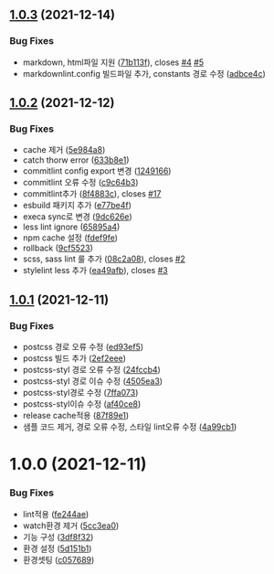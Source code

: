 ## [1.0.3](https://github.com/jl917/checker/compare/v1.0.2...v1.0.3) (2021-12-14)


### Bug Fixes

* markdown, html파일 지원 ([71b113f](https://github.com/jl917/checker/commit/71b113fb0143342ffe08e8563ad2c6c8690a51aa)), closes [#4](https://github.com/jl917/checker/issues/4) [#5](https://github.com/jl917/checker/issues/5)
* markdownlint.config 빌드파일 추가, constants  경로 수정 ([adbce4c](https://github.com/jl917/checker/commit/adbce4c0d4deef2de5bf4c5e2c758be5330135af))

## [1.0.2](https://github.com/jl917/checker/compare/v1.0.1...v1.0.2) (2021-12-12)


### Bug Fixes

* cache 제거 ([5e984a8](https://github.com/jl917/checker/commit/5e984a836a710d4bd247c269aaa2ae6ad6a68f69))
* catch thorw error ([633b8e1](https://github.com/jl917/checker/commit/633b8e192c262d730322b710bef671d0521614f4))
* commitlint config export 변경 ([1249166](https://github.com/jl917/checker/commit/1249166f1032a5421a953974edc01aefc46ab105))
* commitlint 오류 수정 ([c9c64b3](https://github.com/jl917/checker/commit/c9c64b39ff98c6e4a8c2296ba8a2c275af6b399c))
* commitlint추가 ([8f4883c](https://github.com/jl917/checker/commit/8f4883c63c7c46a384dc2d98f584b2ace7020bb8)), closes [#17](https://github.com/jl917/checker/issues/17)
* esbuild 패키지 추가 ([e77be4f](https://github.com/jl917/checker/commit/e77be4f6e7f29b8eeec0f86888e23b1e32951dd2))
* execa sync로 변경 ([9dc626e](https://github.com/jl917/checker/commit/9dc626ef9bd3f4657848ad36cf7e2d54708b37a1))
* less lint ignore ([65895a4](https://github.com/jl917/checker/commit/65895a441006eb886a0d391795b93eb29618569a))
* npm cache 설정 ([fdef9fe](https://github.com/jl917/checker/commit/fdef9fef47410f4f460e06d3577e8e2009c0f085))
* rollback ([9cf5523](https://github.com/jl917/checker/commit/9cf5523190bda0bf8d90bb4eac9f5ecd2d07e0ca))
* scss, sass lint 룰 추가 ([08c2a08](https://github.com/jl917/checker/commit/08c2a08cc98c813a9d67adeb7267d0279faec77f)), closes [#2](https://github.com/jl917/checker/issues/2)
* stylelint less 추가 ([ea49afb](https://github.com/jl917/checker/commit/ea49afbe8e2e30c995dbdbdc04c2844fb4a50d5c)), closes [#3](https://github.com/jl917/checker/issues/3)

## [1.0.1](https://github.com/jl917/checker/compare/v1.0.0...v1.0.1) (2021-12-11)


### Bug Fixes

* postcss 경로 오류 수정 ([ed93ef5](https://github.com/jl917/checker/commit/ed93ef563a1b06d01a1ff55bcc4aaa4c45c6a7d8))
* postcss 빌드 추가 ([2ef2eee](https://github.com/jl917/checker/commit/2ef2eee8671ff6d48fd54145e4406054216c05ff))
* postcss-styl 경로 오류 수정 ([24fccb4](https://github.com/jl917/checker/commit/24fccb49713feecb589fe11d45a742f3f57afd58))
* postcss-styl 경로 이슈 수정 ([4505ea3](https://github.com/jl917/checker/commit/4505ea33f77b85c18cce47e3e6b8c34da9abfbce))
* postcss-styl경로 수정 ([7ffa073](https://github.com/jl917/checker/commit/7ffa073c020115f46668831184742035a732669d))
* postcss-styl이슈 수정 ([af40ce8](https://github.com/jl917/checker/commit/af40ce8f9de504ea7b0abf084746c0b91d37f565))
* release cache적용 ([87f89e1](https://github.com/jl917/checker/commit/87f89e1b44d73522a3ecb75c9f9452125d94376f))
* 샘플 코드 제거, 경로 오류 수정, 스타일 lint오류 수정 ([4a99cb1](https://github.com/jl917/checker/commit/4a99cb14e95ee293c82e8d01d0d97f6d4413c0a4))

# 1.0.0 (2021-12-11)


### Bug Fixes

* lint적용 ([fe244ae](https://github.com/jl917/checker/commit/fe244aedf0b73bc6e18aaecf54529d148dcc5002))
* watch환경 제거 ([5cc3ea0](https://github.com/jl917/checker/commit/5cc3ea09fcf25a67effad8c43d6023afb46c4f3b))
* 기능 구성 ([3df8f32](https://github.com/jl917/checker/commit/3df8f321a5523e876dd5a46a9d41864d528d6ded))
* 환경 설정 ([5d151b1](https://github.com/jl917/checker/commit/5d151b120a2d94282cc79070598b55172ea1f559))
* 환경셋팅 ([c057689](https://github.com/jl917/checker/commit/c0576894f2961e9df26e4fab32484abe39792493))
